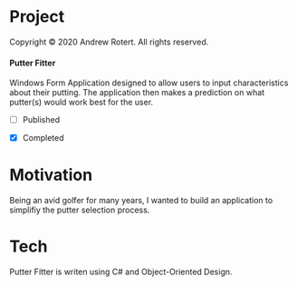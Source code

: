 # Project
Copyright © 2020 Andrew Rotert. All rights reserved.
#### Putter Fitter
Windows Form Application designed to allow users to input characteristics about their putting. The application then makes a prediction on what putter(s) would work best for the user. 

- [ ] Published
- [x] Completed


# Motivation
Being an avid golfer for many years, I wanted to build an application to simplifiy the putter selection process. 


# Tech
Putter Fitter is writen using C# and Object-Oriented Design.
